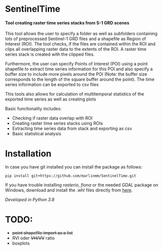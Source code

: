 # SentinelTime

#### Tool creating raster time series stacks from S-1 GRD scenes 

This tool allows the user to specify a folder as well as subfolders containing lots of preprocessed Sentinel-1 GRD files
and a shapefile as Region of Interest (ROI). The tool checks, if the files are contained within the ROI and clips all
overlapping raster data to the extents of the ROI. A raster time series stack is created with the clipped files. 

Furthermore, the user can specify Points of Interest (POI) using a point shapefile to extract time series information 
for this POI and also specify a buffer size to include more pixels around the POI (Note: the buffer size corresponds to
the length of the square buffer around the point). The time series information can be exported to csv files

This tools also allows for calculation of multitemporal statistics of the exported time series as well as creating plots 

Basic functionality includes:
* Checking if raster data overlap with ROI
* Creating raster time series stacks using ROIs
* Extracting time series data from stack and exporting as csv
* Basic statistical analysis 

# Installation
In case you have git installed you can install the package as follows:

    pip install git+https://github.com/marlinmm/SentinelTime.git

If you have trouble installing _rasterio_, _fiona_ or the needed _GDAL_ package on Windows, download and install the 
.whl files directly from [here](https://www.lfd.uci.edu/~gohlke/pythonlibs/).

_Developed in Python 3.8_

# TODO:
* ~~point shapefile import as a list~~
* RVI oder ~~VH/VV~~ ratio
* boxplots
